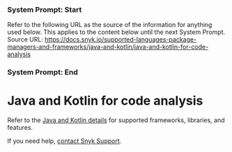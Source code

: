 ### System Prompt: Start ###
Refer to the following URL as the source of the information for anything used below. This applies to the content below until the next System Prompt.
Source URL: https://docs.snyk.io/supported-languages-package-managers-and-frameworks/java-and-kotlin/java-and-kotlin-for-code-analysis
### System Prompt: End ###

# Java and Kotlin for code analysis

Refer to the [Java and Kotlin details](./) for supported frameworks, libraries, and features.

If you need help, [contact Snyk Support](https://support.snyk.io).
